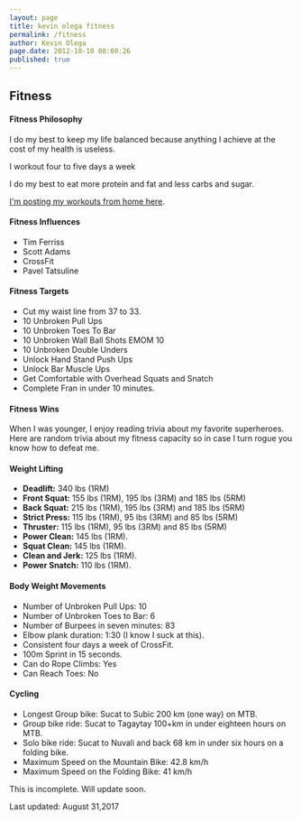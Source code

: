 ```yaml
---
layout: page
title: kevin olega fitness
permalink: /fitness
author: Kevin Olega
page.date: 2012-10-10 08:08:26
published: true
---
```


Fitness
-------

#### Fitness Philosophy

I do my best to keep my life balanced because anything I achieve at the cost of my health is useless.

I workout four to five days a week

I do my best to eat more protein and fat and less carbs and sugar.

[I'm posting my workouts from home here](http://minimalchanges.com/wod).

#### Fitness Influences

*   Tim Ferriss
*   Scott Adams
*   CrossFit
*   Pavel Tatsuline

#### Fitness Targets

*   Cut my waist line from 37 to 33.
*   10 Unbroken Pull Ups
*   10 Unbroken Toes To Bar
*   10 Unbroken Wall Ball Shots EMOM 10
*   10 Unbroken Double Unders
*   Unlock Hand Stand Push Ups
*   Unlock Bar Muscle Ups
*   Get Comfortable with Overhead Squats and Snatch
*   Complete Fran in under 10 minutes.

#### Fitness Wins

When I was younger, I enjoy reading trivia about my favorite superheroes. Here are random trivia about my fitness capacity so in case I turn rogue you know how to defeat me.

#### Weight Lifting

*   **Deadlift:** 340 lbs (1RM)
*   **Front Squat:** 155 lbs (1RM), 195 lbs (3RM) and 185 lbs (5RM)
*   **Back Squat:** 215 lbs (1RM), 195 lbs (3RM) and 185 lbs (5RM)
*   **Strict Press:** 115 lbs (1RM), 95 lbs (3RM) and 85 lbs (5RM)
*   **Thruster:** 115 lbs (1RM), 95 lbs (3RM) and 85 lbs (5RM)
*   **Power Clean:** 145 lbs (1RM).
*   **Squat Clean:** 145 lbs (1RM).
*   **Clean and Jerk:** 125 lbs (1RM).
*   **Power Snatch:** 110 lbs (1RM).

#### Body Weight Movements

*   Number of Unbroken Pull Ups: 10
*   Number of Unbroken Toes to Bar: 6
*   Number of Burpees in seven minutes: 83
*   Elbow plank duration: 1:30 (I know I suck at this).
*   Consistent four days a week of CrossFit.
*   100m Sprint in 15 seconds.
*   Can do Rope Climbs: Yes
*   Can Reach Toes: No

#### Cycling

*   Longest Group bike: Sucat to Subic 200 km (one way) on MTB.
*   Group bike ride: Sucat to Tagaytay 100+km in under eighteen hours on MTB.
*   Solo bike ride: Sucat to Nuvali and back 68 km in under six hours on a folding bike.
*   Maximum Speed on the Mountain Bike: 42.8 km/h
*   Maximum Speed on the Folding Bike: 41 km/h

This is incomplete. Will update soon.

Last updated: August 31,2017

